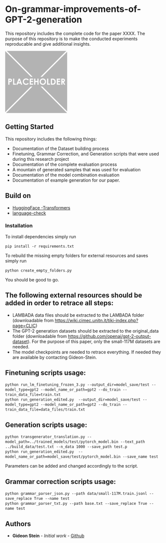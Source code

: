 # On-grammar-improvements-of-GPT-2-generation

This repository includes the complete code for the paper XXXX. The purpose of this repository is to make the
 conducted experiments reproducable and give additional insights.


<img src="placeholder.png" alt="drawing" width="200"/>

## Getting Started

This repository includes the following things: 

  - Documentation of the Dataset building process
  - Finetuning, Grammar Correction, and Generation scripts that were used during this research project
  - Documentation of the complete evaluation process
  - A mountain of generated samples that was used for evaluation
  - Documentation of the model combination evaluation
  - Documentation of example generation for our paper.


## Build on

* [HuggingFace -Transformers](https://github.com/huggingface/transformers)
* [language-check](https://pypi.org/project/language-check/)

### Installation

To install dependencies simply run

```
pip install -r requirements.txt
```

To rebuild the missing empty folders for external resources and saves simply run

```
python create_empty_folders.py
```


You should be good to go. 


  
  
## The following external resources should be added in order to retrace all steps: 

- LAMBADA data files should be extracted to the LAMBADA folder (downloadable from https://wiki.cimec.unitn.it/tiki-index.php?page=CLIC)
- The GPT-2 generation datasets should be extracted to the original_data folder (downloadable from https://github.com/openai/gpt-2-output-dataset). For the purpose of this paper, only the small-117M datasets are needed.
- The model checkpoints are needed to retrace everything. If needed they are available by contacting Gideon-Stein. 


## Finetuning scripts usage:
 ```
 python run_lm_finetuning_frozen_3.py --output_dir=model_save/test --model_type=gpt2 --model_name_or_path=gpt2 --do_train --train_data_file=train.txt 
 python run_generation_edited.py  --output_dir=model_save/test --model_type=gpt2 --model_name_or_path=gpt2 --do_train --train_data_file=data_files/train.txt

 ```

## Generation scripts usage:
 ```
 python transgenerator_translation.py --model_path=../trained_models/test/pytorch_model.bin --text_path ../build_data/test.txt --n_data 1000 --save_path test.p
 python run_generation_edited.py  --model_name_or_path=model_save/test/pytorch_model.bin --save_name test 
```
  Parameters can be added and changed accordingly to the script.


## Grammar correction scripts usage:
 ```
python grammar_parser_json.py --path data/small-117M.train.jsonl --save_replace True --name test
python grammar_parser_txt.py --path base.txt --save_replace True --name test

 ```
 

 ## Authors

* **Gideon Stein** - *Initial work* - [Github](https://github.com/Gideon-Stein)



